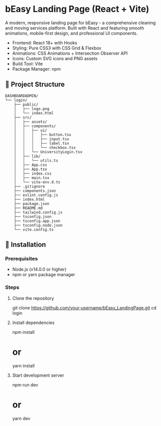 # bEasy Landing Page (React + Vite)

A modern, responsive landing page for bEasy - a comprehensive cleaning and moving services platform. Built with React and featuring smooth animations, mobile-first design, and professional UI components.


- Frontend: React 18+ with Hooks
- Styling: Pure CSS3 with CSS Grid & Flexbox
- Animations: CSS Animations + Intersection Observer API
- Icons: Custom SVG icons and PNG assets
- Build Tool: Vite
- Package Manager: npm

## 📁 Project Structure
```
DASHBOARDADMIN/
└── login/
    ├── public/
    │   ├── logo.png                   
    │   └── index.html
    ├── src/
    │   ├── assets/
    │   ├── components/
    │   │   ├── ui/
    │   │   │   ├── button.tsx
    │   │   │   ├── input.tsx
    │   │   │   ├── label.tsx
    │   │   │   └── checkbox.tsx
    │   │   └── UniversityLogin.tsx
    │   ├── lib/
    │   │   └── utils.ts
    │   ├── App.css
    │   ├── App.tsx
    │   ├── index.css
    │   ├── main.tsx
    │   └── vite-env.d.ts
    ├── .gitignore
    ├── components.json
    ├── eslint.config.js
    ├── index.html
    ├── package.json
    ├── README.md
    ├── tailwind.config.js
    ├── tsconfig.json
    ├── tsconfig.app.json
    ├── tsconfig.node.json
    └── vite.config.ts
```
## 🚀 Installation

### Prerequisites
- Node.js (v14.0.0 or higher)
- npm or yarn package manager

### Steps

1. Clone the repository
   
   git clone https://github.com/your-username/bEasy_LandingPage.git
   cd login
   

2. Install dependencies
   
   npm install
   # or
   yarn install
   
3. Start development server
   
   npm run dev
   # or
   yarn dev
